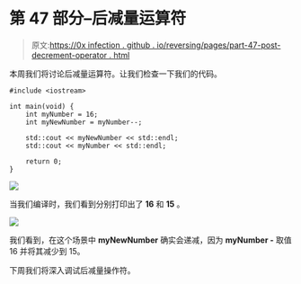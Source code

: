# 第 47 部分–后减量运算符

> 原文:[https://0x infection . github . io/reversing/pages/part-47-post-decrement-operator . html](https://0xinfection.github.io/reversing/pages/part-47-post-decrement-operator.html)

本周我们将讨论后减量运算符。让我们检查一下我们的代码。

```
#include <iostream>

int main(void) {
    int myNumber = 16;
    int myNewNumber = myNumber--;

    std::cout << myNewNumber << std::endl;
    std::cout << myNumber << std::endl;

    return 0;
}

```

![](../Images/f30b3cc728fa2301b5b26e67e419f9fe.png)

当我们编译时，我们看到分别打印出了 **16** 和 **15** 。

![](../Images/f9877e7c0b121aefecc9159a3d0a6069.png)

我们看到，在这个场景中 **myNewNumber** 确实会递减，因为 **myNumber -** 取值 16 并将其减少到 15。

下周我们将深入调试后减量操作符。